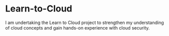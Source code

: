 # Learn-to-Cloud
I am undertaking the Learn to Cloud project to strengthen my understanding of cloud concepts and gain hands-on experience with cloud security.
